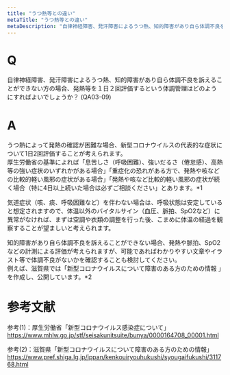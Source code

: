 ```yaml
---
title: "うつ熱等との違い"
metaTitle: "うつ熱等との違い"
metaDescription: "自律神経障害、発汗障害によるうつ熱、知的障害があり自ら体調不良を訴えることができない方の場合、発熱等を１日２回評価するという体調管理はどのようにすればよいでしょうか？"
---
```


# Q
自律神経障害、発汗障害によるうつ熱、知的障害があり自ら体調不良を訴えることができない方の場合、発熱等を１日２回評価するという体調管理はどのようにすればよいでしょうか？
(QA03-09)
​
# A
うつ熱によって発熱の確認が困難な場合、新型コロナウイルスの代表的な症状について1日2回評価することが考えられます。  
厚生労働省の基準によれば「息苦しさ（呼吸困難）、強いだるさ（倦怠感）、高熱等の強い症状のいずれかがある場合」「重症化の恐れがある方で、発熱や咳などの比較的軽い風邪の症状がある場合」「発熱や咳など比較的軽い風邪の症状が続く場合（特に4日以上続いた場合は必ずご相談ください」とあります。*1  
  
気道症状（咳、痰、呼吸困難など）を伴わない場合は、呼吸状態は安定していると想定されますので、体温以外のバイタルサイン（血圧、脈拍、SpO2など）に異常がなければ、まずは空調や衣類の調整を行った後、こまめに体温の経過を観察することが望ましいと考えられます。  
  
知的障害があり自ら体調不良を訴えることができない場合、発熱や脈拍、SpO2などの計測による評価が考えられますが、可能であればわかりやすい文章やイラスト等で体調不良がないかを確認することも検討してください。  
例えば、滋賀県では「新型コロナウイルスについて障害のある方のための情報 」を作成し、公開しています。*2

# 参考文献
参考(1)：厚生労働省「新型コロナウイルス感染症について」  
https://www.mhlw.go.jp/stf/seisakunitsuite/bunya/0000164708_00001.html  
  
参考(2)：滋賀県「新型コロナウイルスについて障害のある方のための情報」  
https://www.pref.shiga.lg.jp/ippan/kenkouiryouhukushi/syougaifukushi/311768.html